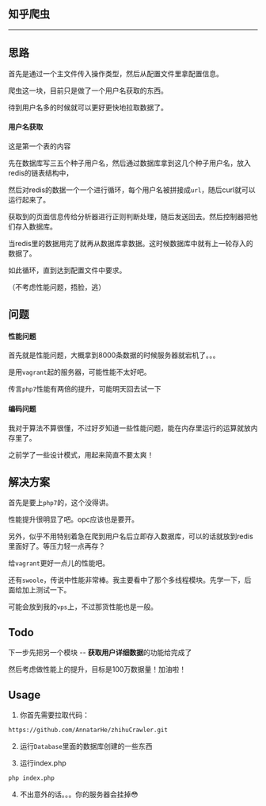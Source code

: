 ## 知乎爬虫

----------

## 思路

首先是通过一个主文件传入操作类型，然后从配置文件里拿配置信息。

爬虫这一块，目前只是做了一个用户名获取的东西。

待到用户名多的时候就可以更好更快地拉取数据了。

#### 用户名获取

这是第一个表的内容

先在数据库写三五个种子用户名，然后通过数据库拿到这几个种子用户名，放入redis的链表结构中，

然后对redis的数据一个一个进行循环，每个用户名被拼接成`url`，随后curl就可以运行起来了。

获取到的页面信息传给分析器进行正则判断处理，随后发送回去。然后控制器把他们存入数据库。

当redis里的数据用完了就再从数据库拿数据。这时候数据库中就有上一轮存入的数据了。

如此循环，直到达到配置文件中要求。

（不考虑性能问题，捂脸，逃）


## 问题

#### 性能问题
首先就是性能问题，大概拿到8000条数据的时候服务器就宕机了。。。

是用`vagrant`起的服务器，可能性能不太好吧。

传言`php7`性能有两倍的提升，可能明天回去试一下

#### 编码问题

我对于算法不算很懂，不过好歹知道一些性能问题，能在内存里运行的运算就放内存里了。

之前学了一些设计模式，用起来简直不要太爽！


## 解决方案

首先是要上`php7`的，这个没得讲。

性能提升很明显了吧。opc应该也是要开。

另外，似乎不用特别着急在爬到用户名后立即存入数据库，可以的话就放到redis里面好了。等压力轻一点再存？

给`vagrant`更好一点儿的性能吧。

还有`swoole`，传说中性能非常棒。我主要看中了那个多线程模块。先学一下，后面给加上测试一下。

可能会放到我的`vps`上，不过那货性能也是一般。


## Todo

下一步先把另一个模块 -- **获取用户详细数据**的功能给完成了

然后考虑做性能上的提升，目标是100万数据量！加油啦！


## Usage

1. 你首先需要拉取代码：
```bash
https://github.com/AnnatarHe/zhihuCrawler.git
```

2. 运行`Database`里面的数据库创建的一些东西

3. 运行index.php
```bash
php index.php
```

4. 不出意外的话。。。你的服务器会挂掉:flushed:
